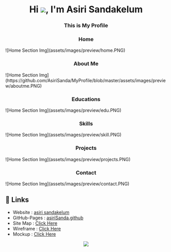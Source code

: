 
<h1 align="center">Hi <img src="https://raw.githubusercontent.com/MartinHeinz/MartinHeinz/master/wave.gif" width="30px">, I'm Asiri Sandakelum</h1>
<h3 align="center">This is My Profile</h3>

<h3 align="center">Home </h3>
![Home Section Img](assets/images/preview/home.PNG)
<h3 align="center">About Me</h3>
![Home Section Img](https://github.com/AsiriSanda/MyProfile/blob/master/assets/images/preview/aboutme.PNG)
<h3 align="center">Educations</h3>
![Home Section Img](assets/images/preview/edu.PNG)
<h3 align="center">Skills</h3>
![Home Section Img](assets/images/preview/skill.PNG)
<h3 align="center">Projects</h3>
![Home Section Img](assets/images/preview/projects.PNG)
<h3 align="center">Contact</h3>
![Home Section Img](assets/images/preview/contact.PNG)

## :link: **Links**
- Website : [asiri sandakelum](https://myprofileasiri.000webhostapp.com/)
- GitHub-Pages : [asiriSanda.github](https://github.com/AsiriSanda)
- Site Map : [Click Here](https://www.gloomaps.com/izdjoWKVt2 )
- Wireframe : [Click Here](https://wireframe.cc/VX6jQN)
- Mockup : [Click Here](https://www.figma.com/file/9GeLLRAwmFVEWmOkeyV0HB/Asiri-Sandakelum?node-id=0%3A1)










<p align="center">
  <img src="https://capsule-render.vercel.app/api?type=waving&color=gradient&height=80&section=footer"/>
</p>
